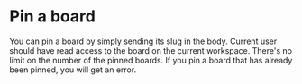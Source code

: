 # Pin a board

You can pin a board by simply sending its slug in the body. Current user should have read access to the board on the current workspace. There's no limit on the number of the pinned boards. If you pin a board that has already been pinned, you will get an error.
